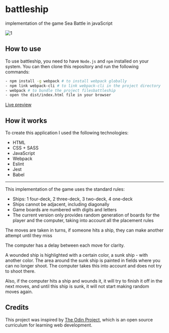 # battleship

implementation of the game Sea Battle in javaScript

![1](https://github.com/Kotovar/battleship_Odin/assets/77914431/47b5d388-dc59-471b-b1ea-0c46e29c8e93)


## How to use

To use battleship, you need to have `Node.js` and `npm` installed on your system. You can then clone this repository and run the following commands:

```bash
- npm install -g webpack # to install webpack globally
- npm link webpack-cli # to link webpack-cli in the project directory
- webpack # to bundle the project filesbattleship
- open the dist/index.html file in your browser
```

[Live preview](https://kotovar.github.io/battleship/)

## How it works

To create this application I used the following technologies:

- HTML
- CSS + SASS
- JavaScript
- Webpack
- Eslint
- Jest
- Babel

---

This implementation of the game uses the standard rules:

- Ships: 1 four-deck, 2 three-deck, 3 two-deck, 4 one-deck
- Ships cannot be adjacent, including diagonally
- Game boards are numbered with digits and letters
- The current version only provides random generation of boards for the player and the computer, taking into account all the placement rules

The moves are taken in turns, if someone hits a ship, they can make another attempt until they miss

The computer has a delay between each move for clarity.

A wounded ship is highlighted with a certain color, a sunk ship - with another color. The area around the sunk ship is painted in fields where you can no longer shoot. The computer takes this into account and does not try to shoot there.

Also, if the computer hits a ship and wounds it, it will try to finish it off in the next moves, and until this ship is sunk, it will not start making random moves again.

## Credits

This project was inspired by [The Odin Project](https://www.theodinproject.com/lessons/node-path-javascript-battleship), which is an open source curriculum for learning web development.
